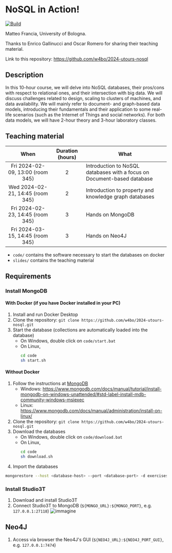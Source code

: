 # NoSQL in Action!

[![Build](https://github.com/w4bo/2024-utours-nosql/actions/workflows/build.yml/badge.svg)](https://github.com/w4bo/2024-utours-nosql/actions/workflows/build.yml)

Matteo Francia, University of Bologna.

Thanks to Enrico Gallinucci and Oscar Romero for sharing their teaching material.

Link to this repository: https://github.com/w4bo/2024-utours-nosql

## Description

In this 10-hour course, we will delve into NoSQL databases, their pros/cons with respect to relational ones, and their intersection with big data.
We will discuss challenges related to design, scaling to clusters of machines, and data availability.
We will mainly refer to document- and graph-based data models, introducing their fundamentals and their application to some real-life scenarios (such as the Internet of Things and social networks).
For both data models, we will have 2-hour theory and 3-hour laboratory classes.

## Teaching material

|          When                      | Duration (hours) | What                                                                    |
|:----------------------------------:|:----------------:|-------------------------------------------------------------------------|
| Fri 2024-02-09, 13:00 (room 345)   |         2        | Introduction to NoSQL databases with a focus on Document-based database |
| Wed 2024-02-21, 14:45 (room 345)   |         2        | Introduction to property and knowledge graph databases                  |
| Fri 2024-02-23, 14:45 (room 345)   |         3        | Hands on MongoDB                                                        |
| Fri 2024-03-15, 14:45 (room 345)   |         3        | Hands on Neo4J                                                          |

- `code/` contains the software necessary to start the databases on docker
- `slides/` contains the teaching material

## Requirements

### Install MongoDB

#### With Docker (if you have Docker installed in your PC)

1. Install and run Docker Desktop
1. Clone the repository: `git clone https://github.com/w4bo/2024-utours-nosql.git`
1. Start the database (collections are automatically loaded into the database)
    - On Windows, double click on `code/start.bat`
    - On Linux,
      ```sh
      cd code
      sh start.sh
      ``` 

#### Without Docker

1. Follow the instructions at [MongoDB](https://www.mongodb.com/docs/manual/administration/install-community/)
    - Windows: https://www.mongodb.com/docs/manual/tutorial/install-mongodb-on-windows-unattended/#std-label-install-mdb-community-windows-msiexec
    - Linux: https://www.mongodb.com/docs/manual/administration/install-on-linux/ 
2. Clone the repository: `git clone https://github.com/w4bo/2024-utours-nosql.git`
3. Download the databases
    - On Windows, double click on `code/download.bat`
    - On Linux,
      ```sh
      cd code
      sh download.sh
      ``` 
4. Import the databases
```sh
mongorestore --host <database-host> --port <database-port> -d exercises code/mongodb/data
``` 
   
### Install Studio3T 

1. Download and install Studio3T
1. Connect Studio3T to MongoDB (`${MONGO_URL}:${MONGO_PORT}`, e.g. `127.0.0.1:27118`)
   ![immagine](https://user-images.githubusercontent.com/18005592/224693910-36e7fbd3-aac7-4888-8872-a3ef2f12bda1.png)

## Neo4J

1. Access via browser the Neo4J's GUI (`${NEO4J_URL}:${NEO4J_PORT_GUI}`, e.g. `127.0.0.1:7474`)
